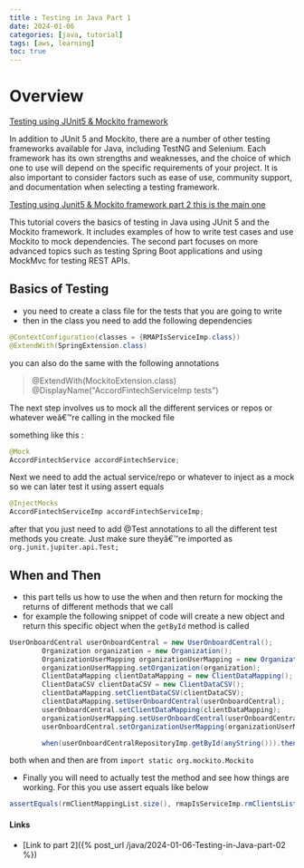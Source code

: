 ```yaml
---
title : Testing in Java Part 1
date: 2024-01-06
categories: [java, tutorial]
tags: [aws, learning]
toc: true
---
```


# Overview

[Testing using JUnit5 & Mockito framework](https://www.youtube.com/watch?v=H-3oYLLPvMM)

In addition to JUnit 5 and Mockito, there are a number of other testing frameworks available for Java, including TestNG and Selenium. Each framework has its own strengths and weaknesses, and the choice of which one to use will depend on the specific requirements of your project. It is also important to consider factors such as ease of use, community support, and documentation when selecting a testing framework.

[Testing using Junit5 & Mockito framework part 2 this is the main one](https://www.youtube.com/watch?v=_2fs_qjc0RQ)

This tutorial covers the basics of testing in Java using JUnit 5 and the Mockito framework. It includes examples of how to write test cases and use Mockito to mock dependencies. The second part focuses on more advanced topics such as testing Spring Boot applications and using MockMvc for testing REST APIs.

## Basics of Testing

- you need to create a class file for the tests that you are going to write
- then in the class you need to add the following dependencies

```java
@ContextConfiguration(classes = {RMAPIsServiceImp.class})
@ExtendWith(SpringExtension.class)
```

you can also do the same with the following annotations

> @ExtendWith(MockitoExtension.class)
> @DisplayName("AccordFintechServiceImp tests")

The next step involves us to mock all the different services or repos or whatever weâ€™re calling in the mocked file

something like this : 

```java
@Mock
AccordFintechService accordFintechService;
```

Next we need to add the actual service/repo or whatever to inject as a mock so we can later test it using assert equals

```java
@InjectMocks
AccordFintechServiceImp accordFintechServiceImp;
```

after that you just need to add @Test annotations to all the different test methods you create. Just make sure theyâ€™re imported as `org.junit.jupiter.api.Test;`

## When and Then

- this part tells us how to use the when and then return for mocking the returns of different methods that we call
- for example the following snippet of code will create a new object and return this specific object when the `getById` method is called

```java
UserOnboardCentral userOnboardCentral = new UserOnboardCentral();
        Organization organization = new Organization();
        OrganizationUserMapping organizationUserMapping = new OrganizationUserMapping();
        organizationUserMapping.setOrganization(organization);
        ClientDataMapping clientDataMapping = new ClientDataMapping();
        ClientDataCSV clientDataCSV = new ClientDataCSV();
        clientDataMapping.setClientDataCSV(clientDataCSV);
        clientDataMapping.setUserOnboardCentral(userOnboardCentral);
        userOnboardCentral.setClientDataMapping(clientDataMapping);
        organizationUserMapping.setUserOnboardCentral(userOnboardCentral);
        userOnboardCentral.setOrganizationUserMapping(organizationUserMapping);

        when(userOnboardCentralRepositoryImp.getById(anyString())).thenReturn(userOnboardCentral);
```

both when and then are from `import static org.mockito.Mockito`

- Finally you will need to actually test the method and see how things are working. For this you use assert equals like below

```java
assertEquals(rmClientMappingList.size(), rmapIsServiceImp.rmClientsList("000").size());
```


#### Links
- [Link to part 2]({% post_url /java/2024-01-06-Testing-in-Java-part-02 %})